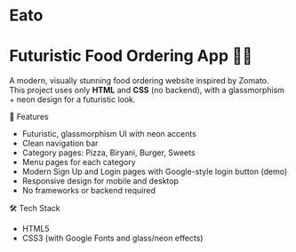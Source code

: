 # Eato

# Futuristic Food Ordering App 🍕🍔

A modern, visually stunning food ordering website inspired by Zomato.  
This project uses only **HTML** and **CSS** (no backend), with a glassmorphism + neon design for a futuristic look.

🚀 Features

- Futuristic, glassmorphism UI with neon accents
- Clean navigation bar
- Category pages: Pizza, Biryani, Burger, Sweets
- Menu pages for each category
- Modern Sign Up and Login pages with Google-style login button (demo)
- Responsive design for mobile and desktop
- No frameworks or backend required

🛠️ Tech Stack

- HTML5
- CSS3 (with Google Fonts and glass/neon effects)
